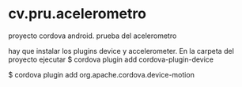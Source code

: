 # cv.pru.acelerometro
proyecto cordova android. prueba del acelerometro

hay que instalar los plugins device y accelerometer. En la carpeta del proyecto ejecutar
$ cordova plugin add cordova-plugin-device

$ cordova plugin add org.apache.cordova.device-motion